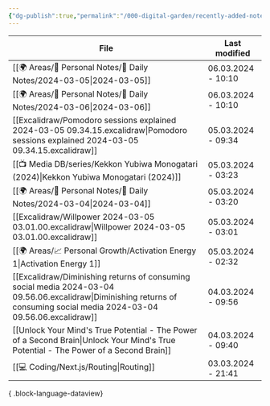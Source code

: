 ```yaml
---
{"dg-publish":true,"permalink":"/000-digital-garden/recently-added-notes/","dgPassFrontmatter":true,"noteIcon":"3","created":"2023-12-14T09:08:44.430+05:30","updated":"2023-12-14T09:12:52.432+05:30"}
---
```


| File                                                                                                                                                                         | Last modified      |
| ---------------------------------------------------------------------------------------------------------------------------------------------------------------------------- | ------------------ |
| [[🌍 Areas/📧 Personal Notes/📓 Daily Notes/2024-03-05\|2024-03-05]]                                                                                                      | 06.03.2024 - 10:10 |
| [[🌍 Areas/📧 Personal Notes/📓 Daily Notes/2024-03-06\|2024-03-06]]                                                                                                      | 06.03.2024 - 10:10 |
| [[Excalidraw/Pomodoro sessions explained 2024-03-05 09.34.15.excalidraw\|Pomodoro sessions explained 2024-03-05 09.34.15.excalidraw]]                                     | 05.03.2024 - 09:34 |
| [[📺 Media DB/series/Kekkon Yubiwa Monogatari (2024)\|Kekkon Yubiwa Monogatari (2024)]]                                                                                   | 05.03.2024 - 03:23 |
| [[🌍 Areas/📧 Personal Notes/📓 Daily Notes/2024-03-04\|2024-03-04]]                                                                                                      | 05.03.2024 - 03:20 |
| [[Excalidraw/Willpower 2024-03-05 03.01.00.excalidraw\|Willpower 2024-03-05 03.01.00.excalidraw]]                                                                         | 05.03.2024 - 03:01 |
| [[🌍 Areas/📈 Personal Growth/Activation Energy 1\|Activation Energy 1]]                                                                                                  | 05.03.2024 - 02:32 |
| [[Excalidraw/Diminishing returns of consuming social media 2024-03-04 09.56.06.excalidraw\|Diminishing returns of consuming social media 2024-03-04 09.56.06.excalidraw]] | 04.03.2024 - 09:56 |
| [[Unlock Your Mind's True Potential - The Power of a Second Brain\|Unlock Your Mind's True Potential - The Power of a Second Brain]]                                      | 04.03.2024 - 09:40 |
| [[💻 Coding/Next.js/Routing\|Routing]]                                                                                                                                    | 03.03.2024 - 21:41 |

{ .block-language-dataview}